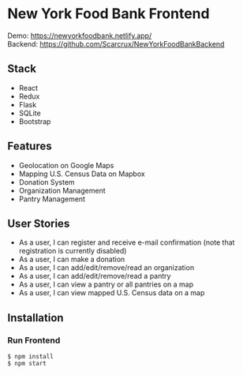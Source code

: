 # New York Food Bank Frontend

Demo: https://newyorkfoodbank.netlify.app/<br/>
Backend: https://github.com/Scarcrux/NewYorkFoodBankBackend

## Stack

<ul>
  <li>React</li>
  <li>Redux</li>
  <li>Flask</li>
  <li>SQLite</li>
  <li>Bootstrap</li>
</ul>

## Features

<ul>
  <li>Geolocation on Google Maps</li>
  <li>Mapping U.S. Census Data on Mapbox</li>
  <li>Donation System</li>
  <li>Organization Management</li>
  <li>Pantry Management</li>
</ul>

## User Stories

<ul>
  <li>As a user, I can register and receive e-mail confirmation (note that registration is currently disabled)</li>
  <li>As a user, I can make a donation</li>
  <li>As a user, I can add/edit/remove/read an organization</li>
  <li>As a user, I can add/edit/remove/read a pantry</li>
  <li>As a user, I can view a pantry or all pantries on a map</li>
  <li>As a user, I can view mapped U.S. Census data on a map</li>
</ul>

## Installation

### Run Frontend

```
$ npm install
$ npm start
```
